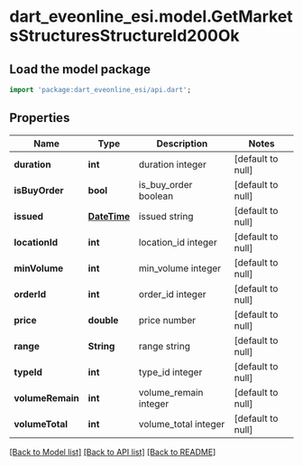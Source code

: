 # dart_eveonline_esi.model.GetMarketsStructuresStructureId200Ok

## Load the model package
```dart
import 'package:dart_eveonline_esi/api.dart';
```

## Properties
Name | Type | Description | Notes
------------ | ------------- | ------------- | -------------
**duration** | **int** | duration integer | [default to null]
**isBuyOrder** | **bool** | is_buy_order boolean | [default to null]
**issued** | [**DateTime**](DateTime.md) | issued string | [default to null]
**locationId** | **int** | location_id integer | [default to null]
**minVolume** | **int** | min_volume integer | [default to null]
**orderId** | **int** | order_id integer | [default to null]
**price** | **double** | price number | [default to null]
**range** | **String** | range string | [default to null]
**typeId** | **int** | type_id integer | [default to null]
**volumeRemain** | **int** | volume_remain integer | [default to null]
**volumeTotal** | **int** | volume_total integer | [default to null]

[[Back to Model list]](../README.md#documentation-for-models) [[Back to API list]](../README.md#documentation-for-api-endpoints) [[Back to README]](../README.md)


